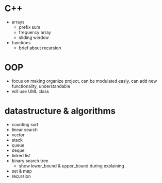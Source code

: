 # C++
- arrays
  - prefix sum
  - frequency array 
  - sliding window
- functions
  - brief about recursion

# OOP
- focus on making organize project, can be modulated easly, can add new functionality, understandable
- will use UML class

# datastructure & algorithms
- counting sort
- linear search
- vector
- stack
- queue
- deque
- linked list
- binary search tree
  - show lower_bound & upper_bound during explaining
- set & map
- recursion 